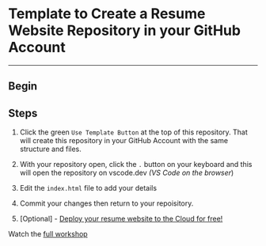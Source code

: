 # Template to Create a Resume Website Repository in your GitHub Account

<hr>

## Begin

## Steps
1. Click the green `Use Template Button` at the top of this repository. 
    That will create this repository in your GitHub Account with the same structure and files.

1. With your repository open, click the `.` button on your keyboard and this will open the repository on vscode.dev _(VS Code on the browser_)
1. Edit the `index.html` file to add your details
1. Commit your changes then return to your repoisitory.
5. [Optional] - [Deploy your resume website to the Cloud for free!](https://github.com/microsoft/workshop-library/tree/main/short/deploy-to-azure-from-github#launch-into-the-cloud-with-github-and-azure)

Watch the  [full workshop](https://github.com/microsoft/workshop-library/blob/main/full/build-resume-website/README.md/?WT.mc_id=academic-70942-juliamuiruri)
